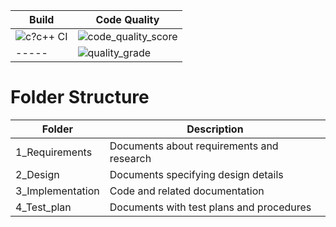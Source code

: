 |Build|Code Quality|
|-----|------------|
|![c?c++ CI](https://img.shields.io/appveyor/build/Ahav7/Mini-Project)|![code_quality_score](https://www.code-inspector.com/project/21293/score/svg)|
|-----|![quality_grade](https://www.code-inspector.com/project/21293/status/svg)|

# Folder Structure
|Folder|Description|
|------|-----------|
|1_Requirements|Documents about requirements and research|
|2_Design|Documents specifying design details|
|3_Implementation|Code and related documentation|
|4_Test_plan|Documents with test plans and procedures|
 
